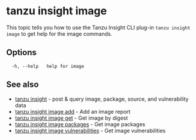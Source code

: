 # tanzu insight image

This topic tells you how to use the Tanzu Insight CLI plug-in 
`tanzu insight image` to get help for the image commands.

## <a id='options'></a>Options

```console
  -h, --help   help for image
```

## <a id='see-also'></a>See also

* [tanzu insight](tanzu_insight.hbs.md)	 - post & query image, package, source, and vulnerability data
* [tanzu insight image add](tanzu_insight_image_add.hbs.md)	 - Add an image report
* [tanzu insight image get](tanzu_insight_image_get.hbs.md)	 - Get image by digest
* [tanzu insight image packages](tanzu_insight_image_packages.hbs.md)	 - Get image packages
* [tanzu insight image vulnerabilities](tanzu_insight_image_vulnerabilities.hbs.md)	 - Get image vulnerabilities
